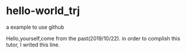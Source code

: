 # hello-world_trj
a example to use github


Hello,yourself,come from the past(2019/10/22).
in order to complish this tutor, I writed this line.

